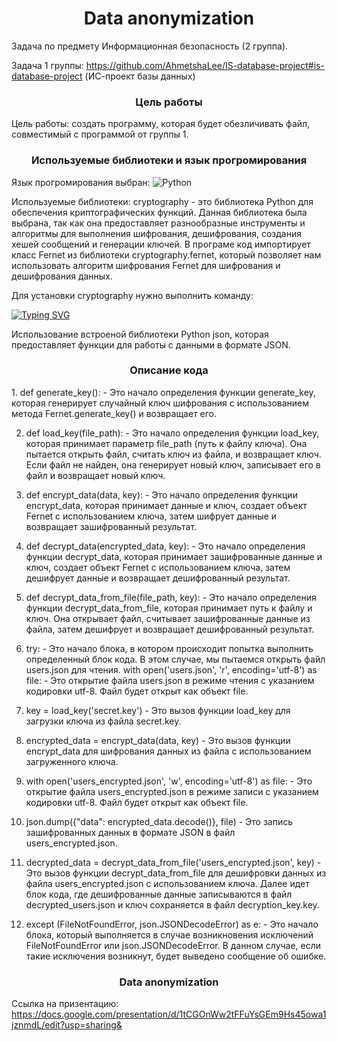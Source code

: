 <h1 align="center">Data anonymization</h1>
Задача по предмету Информационная безопасность (2 группа).

Задача 1 группы: https://github.com/AhmetshaLee/IS-database-project#is-database-project (ИС-проект базы данных)
<h3 align="center">Цель работы</h3>
Цель работы: создать программу, которая будет обезличивать файл, совместимый с программой от группы 1.

<h3 align="center">Используемые библиотеки и язык прогромирования</h3> 

Язык прогромирования выбран: ![Python](https://img.shields.io/badge/python-3670A0?style=for-the-badge&logo=python&logoColor=ffdd54)

Используемые библиотеки: 
cryptography - это библиотека Python для обеспечения криптографических функций. Данная библиотека была выбрана, так как она предоставляет разнообразные инструменты и алгоритмы для выполнения шифрования, дешифрования, создания хешей сообщений и генерации ключей. В програме код импортирует класс Fernet из библиотеки cryptography.fernet, который позволяет нам использовать алгоритм шифрования Fernet для шифрования и дешифрования данных.

Для установки cryptography нужно выполнить команду:

[![Typing SVG](https://readme-typing-svg.herokuapp.com?color=%2336BCF7&lines=$+pip+install+cryptography)](https://git.io/typing-svg)

Использование встроеной библиотеки Python json, которая предоставляет функции для работы с данными в формате JSON.

<h3 align="center">Описание кода</h3> 
  1. def generate_key(): - Это начало определения функции generate_key, которая генерирует случайный ключ шифрования с использованием метода Fernet.generate_key() и возвращает его.

  2. def load_key(file_path): - Это начало определения функции load_key, которая принимает параметр file_path (путь к файлу ключа). Она пытается открыть файл, считать ключ из файла, и возвращает ключ. Если файл не найден, она генерирует новый ключ, записывает его в файл и возвращает новый ключ.

  3. def encrypt_data(data, key): - Это начало определения функции encrypt_data, которая принимает данные и ключ, создает объект Fernet с использованием ключа, затем шифрует данные и возвращает зашифрованный результат.

  4. def decrypt_data(encrypted_data, key): - Это начало определения функции decrypt_data, которая принимает зашифрованные данные и ключ, создает объект Fernet с использованием ключа, затем дешифрует данные и возвращает дешифрованный результат.

  5. def decrypt_data_from_file(file_path, key): - Это начало определения функции decrypt_data_from_file, которая принимает путь к файлу и ключ. Она открывает файл, считывает зашифрованные данные из файла, затем дешифрует и возвращает дешифрованный результат.

  6. try: - Это начало блока, в котором происходит попытка выполнить определенный блок кода. В этом случае, мы пытаемся открыть файл users.json для чтения.
with open('users.json', 'r', encoding='utf-8') as file: - Это открытие файла users.json в режиме чтения с указанием кодировки utf-8. Файл будет открыт как объект file.

  7. key = load_key('secret.key') - Это вызов функции load_key для загрузки ключа из файла secret.key.

  8. encrypted_data = encrypt_data(data, key) - Это вызов функции encrypt_data для шифрования данных из файла с использованием загруженного ключа.

  9. with open('users_encrypted.json', 'w', encoding='utf-8') as file: - Это открытие файла users_encrypted.json в режиме записи с указанием кодировки utf-8. Файл будет открыт как объект file.

 10. json.dump({"data": encrypted_data.decode()}, file) - Это запись зашифрованных данных в формате JSON в файл users_encrypted.json.

  11. decrypted_data = decrypt_data_from_file('users_encrypted.json', key) - Это вызов функции decrypt_data_from_file для дешифровки данных из файла users_encrypted.json с использованием ключа.
Далее идет блок кода, где дешифрованные данные записываются в файл decrypted_users.json и ключ сохраняется в файл decryption_key.key.

  12. except (FileNotFoundError, json.JSONDecodeError) as e: - Это начало блока, который выполняется в случае возникновения исключений FileNotFoundError или json.JSONDecodeError. В данном случае, если такие исключения возникнут, будет выведено сообщение об ошибке. 

<h3 align="center">Data anonymization</h3>

Ссылка на призентацию: https://docs.google.com/presentation/d/1tCGOnWw2tFFuYsGEm9Hs45owa1jznmdL/edit?usp=sharing&
